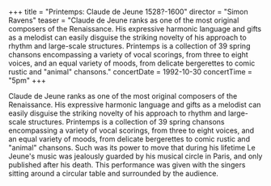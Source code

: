 +++
title = "Printemps: Claude de Jeune 1528?-1600"
director = "Simon Ravens"
teaser = "Claude de Jeune ranks as one of the most original composers of the Renaissance. His expressive harmonic language and gifts as a melodist can easily disguise the striking novelty of his approach to rhythm and large-scale structures. Printemps is a collection of 39 spring chansons encompassing a variety of vocal scorings, from three to eight voices, and an equal variety of moods, from delicate bergerettes to comic rustic and \"animal\" chansons."
concertDate = 1992-10-30
concertTime = "5pm"
+++

Claude de Jeune ranks as one of the most original composers of the Renaissance. His expressive harmonic language and gifts as a melodist can easily disguise the striking novelty of his approach to rhythm and large-scale structures. Printemps is a collection of 39 spring chansons encompassing a variety of vocal scorings, from three to eight voices, and an equal variety of moods, from delicate bergerettes to comic rustic and "animal" chansons. Such was its power to move that during his lifetime Le Jeune's music was jealously guarded by his musical circle in Paris, and only published after his death. This performance was given with the singers sitting around a circular table and surrounded by the audience.
